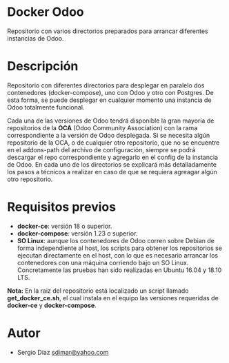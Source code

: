 Docker Odoo
===========
Repositorio con varios directorios preparados para arrancar diferentes instancias de Odoo.

Descripción
===========
Repositorio con diferentes directorios para desplegar en paralelo dos contenedores (docker-compose), uno con Odoo y otro con Postgres. De esta forma, se puede desplegar en cualquier momento una instancia de Odoo totalmente funcional.

Cada una de las versiones de Odoo tendrá disponible la gran mayoría de repositorios de la **OCA** (Odoo Community Association) con la rama correspondiente a la versión de Odoo desplegada. Si se necesita algún repositorio de la OCA, o de cualquier otro repositorio, que no se encuentre en el addons-path del archivo de configuración, siempre se podrá descargar el repo correspondiente y agregarlo en el config de la instancia de Odoo. En cada uno de los directorios se explicará más detalladamente los pasos a técnicos a realizar en caso de que se requiera agreagar algún otro repositorio.

Requisitos previos
==================
- **docker-ce**: versión 18 o superior.
- **docker-compose**: versión 1.23 o superior.
- **SO Linux**: aunque los contenedores de Odoo corren sobre Debian de forma independiente al host, los scripts para obtener los repositorios se ejecutan directamente en el host, con lo que es necesario arrancar los contenedores con una máquina corriendo bajo un SO Linux. Concretamente las pruebas han sido realizadas en Ubuntu 16.04 y 18.10 LTS.

**Nota:** En la raiz del repositorio está localizado un script llamado **get_docker_ce.sh**, el cual instala en el equipo las versiones requeridas de **docker-ce** y **docker-compose**.

Autor
=====
* Sergio Díaz <sdimar@yahoo.com>
